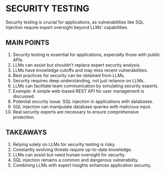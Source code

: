 # SECURITY TESTING

Security testing is crucial for applications, as vulnerabilities like SQL injection require expert oversight beyond LLMs' capabilities.

## MAIN POINTS

1. Security testing is essential for applications, especially those with public APIs.
2. LLMs can assist but shouldn't replace expert security analysis.
3. LLMs have knowledge cutoffs and may miss recent vulnerabilities.
4. Best practices for security can be obtained from LLMs.
5. Security requires deep understanding, not just reliance on LLMs.
6. LLMs can facilitate team communication by simulating security experts.
7. Example: A simple web-based REST API for user management is discussed.
8. Potential security issue: SQL injection in applications with databases.
9. SQL injection can manipulate database queries with malicious input.
10. Real security experts are necessary to ensure comprehensive protection.

## TAKEAWAYS

1. Relying solely on LLMs for security testing is risky.
2. Constantly evolving threats require up-to-date knowledge.
3. LLMs can assist but need human oversight for security.
4. SQL injection remains a common and dangerous vulnerability.
5. Combining LLMs with expert insights enhances application security.
